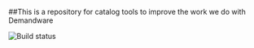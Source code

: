 ##This is a repository for catalog tools to improve the work we do with Demandware

![Build status](https://travis-ci.org/sawyer-effect/nagual.svg?branch=master) 
